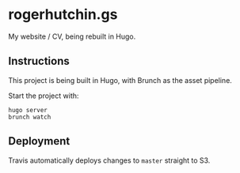 # rogerhutchin.gs

My website / CV, being rebuilt in Hugo.

## Instructions

This project is being built in Hugo, with Brunch as the asset pipeline.

Start the project with:

```
hugo server
brunch watch
```

## Deployment

Travis automatically deploys changes to `master` straight to S3.
